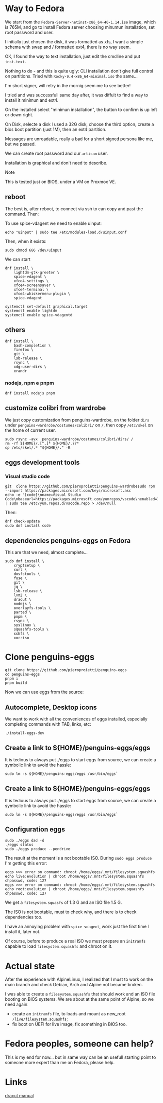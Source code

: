# Way to Fedora
We start from the `Fedora-Server-netinst-x86_64-40-1.14.iso` image, which is 765M, and go to install Fedora server choosing minumun installation, set root password and user. 

I initially just chosen the disk, it was formatted as xfs, I want a simple schema with swap and / formatted ext4, there is no way seem.

OK, I found the way to text installation, just edit the cmdline and put `inst.text`. 

Nothing to do - and this is quite ugly: CLI installation don't give full control on partitions. Tried with `Rocky-9.4-x86_64-minimal.iso` the same... 

I'm short signer, will retry in the mornig seem me to see better!

I tried and was successfull same day after, it was diffult to find a way to install it minimun and ext4.

On the installed select "minimun installation", the button to confirm is up left or down right. 

On Disk, selecte a disk I used a 32G disk, choose the third option, create a bios  boot partition (just 1M), then an ext4 partition. 

Messages are unreadable, really a bad for a short signed persona like me, but we passed.

We can create root password and our `artisan` user.

Installation is graphical and don't need to describe.

> [!NOTE]
> This is tested just on BIOS, under a VM on Proxmox VE.

## reboot
The best is, after reboot, to connect via ssh to can copy and past the command. Then:

To use spice-vdagent we need to enable uinput:

```
echo "uinput" | sudo tee /etc/modules-load.d/uinput.conf
```

Then, when it exists:
```
sudo chmod 666 /dev/uinput
```

We can start

```
dnf install \
    lightdm-gtk-greeter \
    spice-vdagent \
    xfce4-settings \
    xfce4-screensaver \
    xfce4-terminal \
    xfce4-whiskermenu-plugin \
    spice-vdagent

systemctl set-default graphical.target 
systemctl enable lightdm
systemctl enable spice-vdagentd

```



## others
```
dnf install \
    bash-completion \
    firefox \
    git \
    lsb-release \
    rsync \
    xdg-user-dirs \
    xrandr 

```

### nodejs, npm e pnpm
```
dnf install nodejs pnpm

```


## customize colibri from wardrobe
We just copy customization from penguins-wardrobe, on the folder `dirs` under `penguins-wardrobe/costumes/colibri/` on `/`, then copy `/etc/skel` on the home of current user.

```
sudo rsync -avx  penguins-wardrobe/costumes/colibri/dirs/ /
rm -rf ${HOME}/.[^.]* ${HOME}/.??*
cp /etc/skel/.* "${HOME}/." -R

```

## eggs development tools

### Visual studio code
```
git  clone https://github.com/pieroproietti/penguins-wardrobesudo rpm --import https://packages.microsoft.com/keys/microsoft.asc
echo -e "[code]\nname=Visual Studio Code\nbaseurl=https://packages.microsoft.com/yumrepos/vscode\nenabled=1\ngpgcheck=1\ngpgkey=https://packages.microsoft.com/keys/microsoft.asc" | sudo tee /etc/yum.repos.d/vscode.repo > /dev/null

```
Then: 
```
dnf check-update
sudo dnf install code
```

## dependencies penguins-eggs on Fedora
This are that we need, almost complete... 

```
sudo dnf install \
    cryptsetup \
    curl \
    dosfstools \
    fuse \
    git \
    jq \
    lsb-release \
    lvm2 \
    dracut \
    nodejs \
    overlayfs-tools \
    parted \
    pnpm \
    rsync \
    syslinux \
    squashfs-tools \
    sshfs \
    xorriso

```

# Clone penguins-eggs
```
git clone https://github.com/pieroproietti/penguins-eggs
cd penguins-eggs
pnpm i
pnpm build

```

Now we can use eggs from the source:

## Autocomplete, Desktop icons
We want to work with all the conveniences of eggs installed, especially completing commands with TAB, links, etc:
```
./install-eggs-dev
```

## Create a link to ${HOME}/penguins-eggs/eggs
It is tedious to always put ./eggs to start eggs from source, we can create a symbolic link to avoid the hassle:
```
sudo ln -s ${HOME}/penguins-eggs/eggs /usr/bin/eggs`
```

## Create a link to ${HOME}/penguins-eggs/eggs
It is tedious to always put ./eggs to start eggs from source, we can create a symbolic link to avoid the hassle:
```
sudo ln -s ${HOME}/penguins-eggs/eggs /usr/bin/eggs`
```

## Configuration eggs

```
sudo ./eggs dad -d
./eggs status
sudo ./eggs produce --pendrive

```

The result at the moment is a not bootable ISO. 
During `sudo eggs produce` I'm getting this error:
```
eggs >>> error on command: chroot /home/eggs/.mnt/filesystem.squashfs echo live:evolution | chroot /home/eggs/.mnt/filesystem.squashfs chpasswd, code: 127
eggs >>> error on command: chroot /home/eggs/.mnt/filesystem.squashfs echo root:evolution | chroot /home/eggs/.mnt/filesystem.squashfs chpasswd, code: 127
```

We get a `filesystem.squasfs` of 1.3 G and an ISO file 1.5 G.

The ISO is not bootable, must to check why, and there is to check dependencies too.

I have an annoying problem with `spice-vdagent`, work just the first time I install it, later not. 

Of course, before to produce a real ISO we must prepare an `initramfs` capable to load `filesystem.squashfs` and chroot on it.

# Actual state 

After the experience with AlpineLinux, I realized that I must to work on the main branch and check Debian, Arch and Alpine not became broken.

I was able to create a `filesystem.squashfs` that should work and an ISO file booting on BIOS systems. We are about at the same point of Alpine, so we need again:
- create an `initramfs` file, to loads and mount as new_root `/live/filesystem.squashfs`;
- fix boot on UEFI for live image, fix something in BIOS too.

# Fedora peoples, someone can help? 
This is my end for now... but in same way can be an usefull starting point to someone more expert than me on Fedora, please help.

# Links
[dracut manual](https://github.com/dracutdevs/dracut/blob/master/man/dracut.usage.asc)